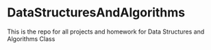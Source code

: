 # DataStructuresAndAlgorithms

This is the repo for all projects and homework for Data Structures and Algorithms Class

    
